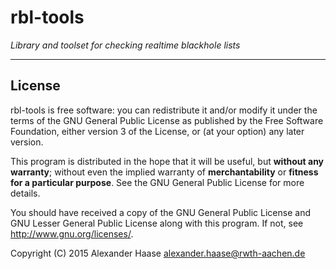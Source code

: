 # rbl-tools
*Library and toolset for checking realtime blackhole lists*

------

## License

rbl-tools is free software: you can redistribute it and/or modify it under the terms of the GNU General Public License as published by the Free Software Foundation, either version 3 of the License, or (at your option) any later version.

This program is distributed in the hope that it will be useful, but **without any warranty**; without even the implied warranty of **merchantability** or **fitness for a particular purpose**. See the GNU General Public License for more details.

You should have received a copy of the GNU General Public License and GNU Lesser General Public License along with this program. If not, see http://www.gnu.org/licenses/.

Copyright (C) 2015 Alexander Haase <alexander.haase@rwth-aachen.de>
